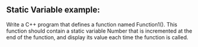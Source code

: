 ## Static Variable example:

Write a C++ program that defines a function named Function1(). This function should contain a static variable Number that is incremented at the end of the function, and display its value each time the function is called.
